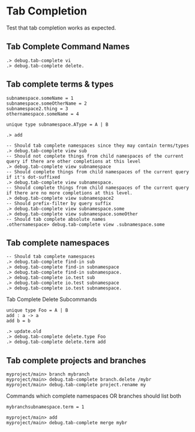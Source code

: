 # Tab Completion

Test that tab completion works as expected.

## Tab Complete Command Names

```ucm
.> debug.tab-complete vi
.> debug.tab-complete delete.
```

## Tab complete terms & types

```unison
subnamespace.someName = 1
subnamespace.someOtherName = 2
subnamespace2.thing = 3
othernamespace.someName = 4

unique type subnamespace.AType = A | B
```

```ucm:hide
.> add
```

```ucm
-- Should tab complete namespaces since they may contain terms/types
.> debug.tab-complete view sub
-- Should not complete things from child namespaces of the current query if there are other completions at this level
.> debug.tab-complete view subnamespace
-- Should complete things from child namespaces of the current query if it's dot-suffixed
.> debug.tab-complete view subnamespace.
-- Should complete things from child namespaces of the current query if there are no more completions at this level.
.> debug.tab-complete view subnamespace2
-- Should prefix-filter by query suffix
.> debug.tab-complete view subnamespace.some
.> debug.tab-complete view subnamespace.someOther
-- Should tab complete absolute names
.othernamespace> debug.tab-complete view .subnamespace.some
```

## Tab complete namespaces

```ucm
-- Should tab complete namespaces
.> debug.tab-complete find-in sub
.> debug.tab-complete find-in subnamespace
.> debug.tab-complete find-in subnamespace.
.> debug.tab-complete io.test sub
.> debug.tab-complete io.test subnamespace
.> debug.tab-complete io.test subnamespace.
```

Tab Complete Delete Subcommands

```unison
unique type Foo = A | B
add : a -> a
add b = b
```

```ucm
.> update.old
.> debug.tab-complete delete.type Foo
.> debug.tab-complete delete.term add
```

## Tab complete projects and branches

```ucm
myproject/main> branch mybranch
myproject/main> debug.tab-complete branch.delete /mybr
myproject/main> debug.tab-complete project.rename my
```

Commands which complete namespaces OR branches should list both

```unison
mybranchsubnamespace.term = 1
```


```ucm
myproject/main> add
myproject/main> debug.tab-complete merge mybr
```
